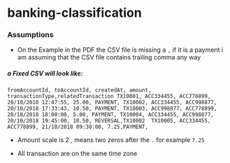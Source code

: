 # banking-classification


### Assumptions

* On the Example in the PDF the CSV file is missing a `,` if it is a payment i am assuming that the CSV file contains trailing comma any way


##### a Fixed CSV will look like:

``
fromAccountId, toAccountId, createdAt, amount, transactionType,relatedTransaction
TX10001, ACC334455, ACC778899, 20/10/2018 12:47:55, 25.00, PAYMENT,
TX10002, ACC334455, ACC998877, 20/10/2018 17:33:43, 10.50, PAYMENT,
TX10003, ACC998877, ACC778899, 20/10/2018 18:00:00, 5.00, PAYMENT,
TX10004, ACC334455, ACC998877, 20/10/2018 19:45:00, 10.50, REVERSAL,TX10002 
TX10005, ACC334455, ACC778899, 21/10/2018 09:30:00, 7.25,PAYMENT,
`` 

* Amount scale is 2 , means two zeros after the `.` for example `7.25`

* All transaction are on the same time zone